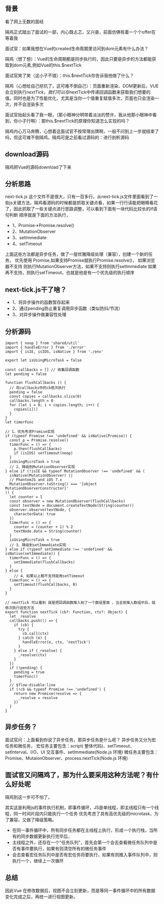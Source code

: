## 背景
看了网上无数的面经

隔鸡正式踏出了面试的一部，内心既忐忑，又兴奋，前面仿佛有着一个个offer在等着我

面试官：如果我想在Vue的created生命周期里访问到dom元素有什么办法？

隔鸡（想了想）：Vue的生命周期都是同步执行的，因此只要是异步的方法都能获取到dom元素,例如Vue的this.$nextTick

面试官笑了笑（这小子不错）：this.$nextTick你告诉我他做了什么？

隔鸡（心想给自己挖坑了，这可难不倒自己）：页面重新渲染、DOM更新后，VUE会立刻执行$nextTick，我们可以在$nextTick中传递回调函数来获取我们想要的值。同时也是为了性能优化，尤其是当你一个值重复赋值多次，页面也只会渲染一次，并不会渲染多次

面试官抬起头看了我一眼，（那小眼神分明带着淡淡的赞许，我从他那小眼神中看到，你小子行啊）：那this.$nextTick的原理你知道怎么实现的吗？

隔鸡内心万马奔腾，心想着这面试官不按常理出牌啊，一般不问到上一步就结束了吗，但这可难不倒隔鸡，隔鸡可是之前看过源码的：进行剖析源码


## download源码

隔鸡把Vue的源码download了下来



## 分析思路
next-tick.js 这个文件不是很大，只有一百多行，从next-tick.js文件里面看到了一些js关键方法，隔鸡看源码的时候都是抓取关键点看，如果一行行读能把眼睛看花了，因此抓取了一些关键点进行思路调整，可以看到下面有一块代码比较长的if语句判断 顺序就是下面的方法执行，

- 1、Promise->Promise.resolve()
- 2、MutationObserver
- 3、setImmediate 
- 4、setTimeout

上面这些方法都是异步任务，做了一层优雅降级处理（兼容），创建一个新的任务，
优先使用 Promise,如果支持Promise就执行Promise.resolve()，
如果浏览器不支持 则执行MutationObserver方法，如果不支持则执行setImmediate
如果再不支持，则执行setTimeout，也就是他是有一个优先级的执行顺序


## next-tick.js干了啥？
- 1、将异步操作的函数暂存起来
- 2、通过pending防止重复调用异步函数（类似防抖/节流）
- 3、对异步操作做兼容性处理



## 分析源码
```
import { noop } from 'shared/util'
import { handleError } from './error'
import { isIE, isIOS, isNative } from './env'

export let isUsingMicroTask = false

const callbacks = [] // 收集回调函数
let pending = false

function flushCallbacks () {
  // 将callbacks中的cb依次执行
  pending = false
  const copies = callbacks.slice(0)
  callbacks.length = 0
  for (let i = 0; i < copies.length; i++) {
    copies[i]()
  }
}
let timerFunc

// 1、优先考虑Promise实现
if (typeof Promise !== 'undefined' && isNative(Promise)) {
  const p = Promise.resolve()
  timerFunc = () => {
    p.then(flushCallbacks)
    if (isIOS) setTimeout(noop)
  }
  isUsingMicroTask = true
  // 2、降级到MutationObserver实现
} else if (!isIE && typeof MutationObserver !== 'undefined' && (
  isNative(MutationObserver) ||
  // PhantomJS and iOS 7.x
  MutationObserver.toString() === '[object MutationObserverConstructor]'
)) {
  let counter = 1
  const observer = new MutationObserver(flushCallbacks)
  const textNode = document.createTextNode(String(counter))
  observer.observe(textNode, {
    characterData: true
  })
  timerFunc = () => {
    counter = (counter + 1) % 2
    textNode.data = String(counter)
  }
  isUsingMicroTask = true
  // 3、降级到setImmediate实现
} else if (typeof setImmediate !== 'undefined' && isNative(setImmediate)) {
  timerFunc = () => {
    setImmediate(flushCallbacks)
  }
} else {
    // 4、如果以上都不支持就用setTimeout
  timerFunc = () => {
    setTimeout(flushCallbacks, 0)
  }
}

// nextTick 可以看到 就是把回调函数推入到了一个数组里面 ，当全部推入数组中后，就依次执行这些方法
export function nextTick (cb?: Function, ctx?: Object) {
  let _resolve
  callbacks.push(() => {
    if (cb) {
      try {
        cb.call(ctx)
      } catch (e) {
        handleError(e, ctx, 'nextTick')
      }
    } else if (_resolve) {
      _resolve(ctx)
    }
  })
  if (!pending) {
    pending = true
    timerFunc()
  }
  // $flow-disable-line
  if (!cb && typeof Promise !== 'undefined') {
    return new Promise(resolve => {
      _resolve = resolve
    })
  }
}
```
## 异步任务？
面试官问：上面看到你说了异步任务，那异步任务是什么呢？
异步任务又分为宏任务和微任务，
宏任务主要包含：script( 整体代码)、setTimeout、setInterval、I/O、UI 交互事件、setImmediate(Node.js 环境)
微任务主要包含：Promise、MutaionObserver、process.nextTick(Node.js 环境)

## 面试官又问隔鸡了，那为什么要采用这种方法呢？有什么好处呢
隔鸡到这一步可不怕了，

其实这是利用js的事件执行机制，即事件循环，JS是单线程，即主线程只有一个线程，同一时间片段内只能执行一个任务
优先考虑了具有高优先级的microtask，为了兼容，又做了降级策略。
- 在同一事件循环中，所有同步任务都在主线程上执行，形成一个执行栈，当所有的同步数据更新执行完毕后，
- 主线程之外，还存在一个"任务队列"，首先会第一个会去查看微任务队列中是否有事件要执行，如果有则清空所有的微任务事件
- 会去查看宏任务队列中是否有宏任务将要执行，如果有则推入事件队列中，则执行一个，继续上一次循环

## 总结
因此Vue 在修改数据后，视图不会立刻更新，而是等同一事件循环中的所有数据变化完成之后，再统一进行视图更新。








